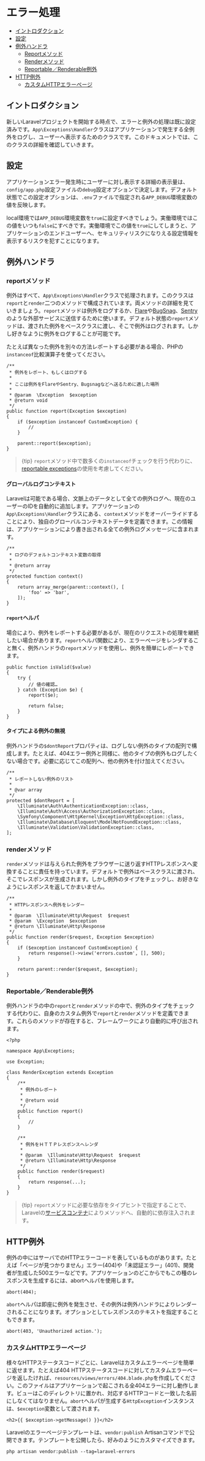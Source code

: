 # エラー処理

- [イントロダクション](#introduction)
- [設定](#configuration)
- [例外ハンドラ](#the-exception-handler)
    - [Reportメソッド](#report-method)
    - [Renderメソッド](#render-method)
    - [Reportable／Renderable例外](#renderable-exceptions)
- [HTTP例外](#http-exceptions)
    - [カスタムHTTPエラーページ](#custom-http-error-pages)

<a name="introduction"></a>
## イントロダクション

新しいLaravelプロジェクトを開始する時点で、エラーと例外の処理は既に設定済みです。`App\Exceptions\Handler`クラスはアプリケーションで発生する全例外をログし、ユーザーへ表示するためのクラスです。このドキュメントでは、このクラスの詳細を確認していきます。

<a name="configuration"></a>
## 設定

アプリケーションエラー発生時にユーザーに対し表示する詳細の表示量は、`config/app.php`設定ファイルの`debug`設定オプションで決定します。デフォルト状態でこの設定オプションは、`.env`ファイルで指定される`APP_DEBUG`環境変数の値を反映します。

local環境では`APP_DEBUG`環境変数を`true`に設定すべきでしょう。実働環境ではこの値をいつも`false`にすべきです。実働環境でこの値を`true`にしてしまうと、アプリケーションのエンドユーザーへ、セキュリティリスクになりえる設定情報を表示するリスクを犯すことになります。

<a name="the-exception-handler"></a>
## 例外ハンドラ

<a name="report-method"></a>
### reportメソッド

例外はすべて、`App\Exceptions\Handler`クラスで処理されます。このクラスは`report`と`render`二つのメソッドで構成されています。両メソッドの詳細を見ていきましょう。`report`メソッドは例外をログするか、[Flare](https://flareapp.io)や[BugSnag](https://bugsnag.com)、[Sentry](https://github.com/getsentry/sentry-laravel)のような外部サービスに送信するために使います。デフォルト状態の`report`メソッドは、渡された例外をベースクラスに渡し、そこで例外はログされます。しかし好きなように例外をログすることが可能です。

たとえば異なった例外を別々の方法レポートする必要がある場合、PHPの`instanceof`比較演算子を使ってください。

    /**
     * 例外をレポート、もしくはログする
     *
     * ここは例外をFlareやSentry、Bugsnagなどへ送るために適した場所
     *
     * @param  \Exception  $exception
     * @return void
     */
    public function report(Exception $exception)
    {
        if ($exception instanceof CustomException) {
            //
        }

        parent::report($exception);
    }

> {tip} `report`メソッド中で数多くの`instanceof`チェックを行う代わりに、[reportable exceptions](/docs/{{version}}/errors#renderable-exceptions)の使用を考慮してください。

#### グローバルログコンテキスト

Laravelは可能である場合、文脈上のデータとして全ての例外ログへ、現在のユーザーのIDを自動的に追加します。アプリケーションの`App\Exceptions\Handler`クラスにある、`context`メソッドをオーバーライドすることにより、独自のグローバルコンテキストデータを定義できます。この情報は、アプリケーションにより書き出される全ての例外ログメッセージに含まれます。

    /**
     * ログのデフォルトコンテキスト変数の取得
     *
     * @return array
     */
    protected function context()
    {
        return array_merge(parent::context(), [
            'foo' => 'bar',
        ]);
    }

#### `report`ヘルパ

場合により、例外をレポートする必要があるが、現在のリクエストの処理を継続したい場合があります。`report`ヘルパ関数により、エラーページをレンダすること無く、例外ハンドラの`report`メソッドを使用し、例外を簡単にレポートできます。

    public function isValid($value)
    {
        try {
            // 値の確認…
        } catch (Exception $e) {
            report($e);

            return false;
        }
    }

#### タイプによる例外の無視

例外ハンドラの`$dontReport`プロパティは、ログしない例外のタイプの配列で構成します。たとえば、404エラー例外と同様に、他のタイプの例外もログしたくない場合です。必要に応じてこの配列へ、他の例外を付け加えてください。

    /**
     * レポートしない例外のリスト
     *
     * @var array
     */
    protected $dontReport = [
        \Illuminate\Auth\AuthenticationException::class,
        \Illuminate\Auth\Access\AuthorizationException::class,
        \Symfony\Component\HttpKernel\Exception\HttpException::class,
        \Illuminate\Database\Eloquent\ModelNotFoundException::class,
        \Illuminate\Validation\ValidationException::class,
    ];

<a name="render-method"></a>
### renderメソッド

`render`メソッドは与えられた例外をブラウザーに送り返すHTTPレスポンスへ変換することに責任を持っています。デフォルトで例外はベースクラスに渡され、そこでレスポンスが生成されます。しかし例外のタイプをチェックし、お好きなようにレスポンスを返してかまいません。

    /**
     * HTTPレスポンスへ例外をレンダー
     *
     * @param  \Illuminate\Http\Request  $request
     * @param  \Exception  $exception
     * @return \Illuminate\Http\Response
     */
    public function render($request, Exception $exception)
    {
        if ($exception instanceof CustomException) {
            return response()->view('errors.custom', [], 500);
        }

        return parent::render($request, $exception);
    }

<a name="renderable-exceptions"></a>
### Reportable／Renderable例外

例外ハンドラの中の`report`と`render`メソッドの中で、例外のタイプをチェックする代わりに、自身のカスタム例外で`report`と`render`メソッドを定義できます。これらのメソッドが存在すると、フレームワークにより自動的に呼び出されます。

    <?php

    namespace App\Exceptions;

    use Exception;

    class RenderException extends Exception
    {
        /**
         * 例外のレポート
         *
         * @return void
         */
        public function report()
        {
            //
        }

        /**
         * 例外をＨＴＴＰレスポンスへレンダ
         *
         * @param  \Illuminate\Http\Request  $request
         * @return \Illuminate\Http\Response
         */
        public function render($request)
        {
            return response(...);
        }
    }

> {tip} `report`メソッドに必要な依存をタイプヒントで指定することで、Laravelの[サービスコンテナ](/docs/{{version}}/container)によりメソッドへ、自動的に依存注入されます。

<a name="http-exceptions"></a>
## HTTP例外

例外の中にはサーバでのHTTPエラーコードを表しているものがあります。たとえば「ページが見つかりません」エラー(404)や「未認証エラー」(401)、開発者が生成した500エラーなどです。アプリケーションのどこからでもこの種のレスポンスを生成するには、abortヘルパを使用します。

    abort(404);

`abort`ヘルパは即座に例外を発生させ、その例外は例外ハンドラによりレンダーされることになります。オプションとしてレスポンスのテキストを指定することもできます。

    abort(403, 'Unauthorized action.');

<a name="custom-http-error-pages"></a>
### カスタムHTTPエラーページ

様々なHTTPステータスコードごとに、Laravelはカスタムエラーページを簡単に返せます。たとえば404 HTTPステータスコードに対してカスタムエラーページを返したければ、`resources/views/errors/404.blade.php`を作成してください。このファイルはアプリケーションで起こされる全404エラーに対し動作します。ビューはこのディレクトリに置かれ、対応するHTTPコードと一致した名前にしなくてはなりません。`abort`ヘルパが生成する`HttpException`インスタンスは、`$exception`変数として渡されます。

    <h2>{{ $exception->getMessage() }}</h2>

Laravelのエラーページテンプレートは、`vendor:publish` Artisanコマンドで公開できます。テンプレートを公開したら、好みのようにカスタマイズできます。

    php artisan vendor:publish --tag=laravel-errors
